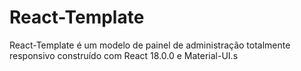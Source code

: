 # React-Template

React-Template é um modelo de painel de administração totalmente responsivo construído com React 18.0.0 e Material-UI.s